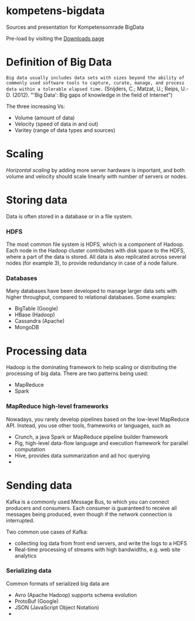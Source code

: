 # kompetens-bigdata
Sources and presentation for Kompetensomrade BigData

Pre-load by visiting the [Downloads page](wiki/Downloads)

# Definition of Big Data

`Big data usually includes data sets with sizes beyond the ability of commonly used software tools to capture, curate, manage, and process data within a tolerable elapsed time.` (Snijders, C.; Matzat, U.; Reips, U.-D. (2012). "'Big Data': Big gaps of knowledge in the field of Internet")

The three increasing Vs:
* Volume (amount of data)
* Velocity (speed of data in and out)
* Varitey (range of data types and sources)

# Scaling
_Horizontal scaling_ by adding more server hardware is important, and both volume and velocity should scale linearly with number of servers or nodes.

# Storing data
Data is often stored in a database or in a file system. 

### HDFS
The most common file system is HDFS, which is a component of Hadoop. Each node in the Hadoop cluster contributes with disk space to the HDFS, where a part of the data is stored. All data is also replicated across several nodes (for example 3), to provide redundancy in case of a node failure.

### Databases
Many databases have been developed to manage larger data sets with higher throughput, compared to relational databases. Some examples:
* BigTable (Google)
* HBase (Hadoop)
* Cassandra (Apache)
* MongoDB

# Processing data
Hadoop is the dominating framework to help scaling or distributing the processing of big data. There are two patterns being used:
* MapReduce
* Spark

### MapReduce high-level frameworks
Nowadays, you rarely develop pipelines based on the low-level MapReduce API. Instead, you use other tools, frameworks or languages, such as
* Crunch, a java Spark or MapReduce pipeline builder framework
* Pig, high-level data-flow language and execution framework for parallel computation
* Hive, provides data summarization and ad hoc querying
* 

# Sending data
Kafka is a commonly used Message Bus, to which you can connect producers and consumers. Each consumer is guaranteed to receive all messages being produced, even though if the network connection is interrupted.

Two common use cases of Kafka:
* collecting log data from front end servers, and write the logs to a HDFS
* Real-time processing of streams with high bandwidths, e.g. web site analytics

### Serializing data
Common formats of serialized big data are
* Avro (Apache Hadoop) supports schema evolution
* ProtoBuf (Google)
* JSON (JavaScript Object Notation)
* 

